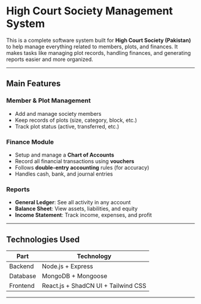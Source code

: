 # High Court Society Management System

This is a complete software system built for **High Court Society (Pakistan)** to help manage everything related to members, plots, and finances. It makes tasks like managing plot records, handling finances, and generating reports easier and more organized.

---

## Main Features

### Member & Plot Management
- Add and manage society members
- Keep records of plots (size, category, block, etc.)
- Track plot status (active, transferred, etc.)

### Finance Module
- Setup and manage a **Chart of Accounts**
- Record all financial transactions using **vouchers**
- Follows **double-entry accounting** rules (for accuracy)
- Handles cash, bank, and journal entries

### Reports
- **General Ledger**: See all activity in any account
- **Balance Sheet**: View assets, liabilities, and equity
- **Income Statement**: Track income, expenses, and profit

---

## Technologies Used

| Part          | Technology         |
|---------------|--------------------|
| Backend       | Node.js + Express  |
| Database      | MongoDB + Mongoose |
| Frontend      | React.js + ShadCN UI + Tailwind CSS |

---